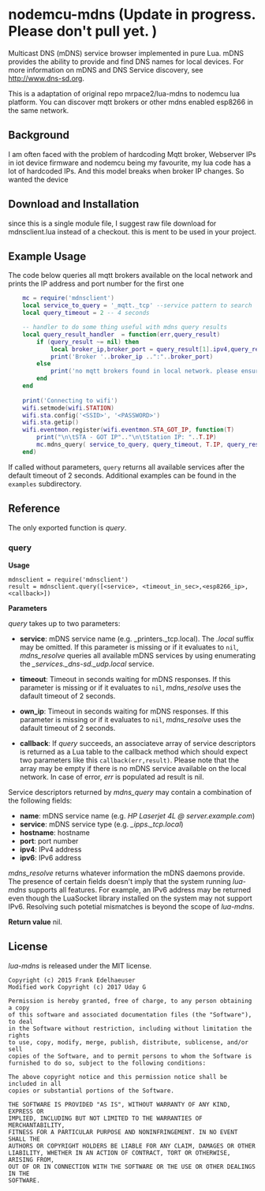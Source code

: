 # nodemcu-mdns (Update in progress. Please don't pull yet. )

Multicast DNS (mDNS) service browser implemented in pure Lua. mDNS provides the ability to provide and find DNS names for local devices. For more information on mDNS and DNS Service discovery, see <http://www.dns-sd.org>.

This is a adaptation of original repo mrpace2/lua-mdns to nodemcu lua platform. You can discover mqtt brokers or other mdns enabled esp8266 in the same network. 


## Background 
I am often faced with the problem of hardcoding Mqtt broker, Webserver IPs in iot device firmware and nodemcu being my favourite, my lua code has a lot of hardcoded IPs. And this model breaks when broker IP changes. So wanted the device 

## Download and Installation

since this is a single module file, I suggest raw file download for mdnsclient.lua instead of a checkout. this is ment to be used in your project.

## Example Usage

The code below queries all mqtt brokers available on the local network and prints the IP address and port number for the first one

```lua
    mc = require('mdnsclient')
    local service_to_query = '_mqtt._tcp' --service pattern to search
    local query_timeout = 2 -- 4 seconds

    -- handler to do some thing useful with mdns query results
    local query_result_handler  = function(err,query_result)
        if (query_result ~= nil) then
            local broker_ip,broker_port = query_result[1].ipv4,query_result[1].port
            print('Broker '..broker_ip ..":"..broker_port)
        else
            print('no mqtt brokers found in local network. please ensure that they are running and advertising on mdns')
        end
    end
    
    print('Connecting to wifi')
    wifi.setmode(wifi.STATION)
    wifi.sta.config('<SSID>', '<PASSWORD>')
    wifi.sta.getip()
    wifi.eventmon.register(wifi.eventmon.STA_GOT_IP, function(T)
        print("\n\tSTA - GOT IP".."\n\tStation IP: "..T.IP)
        mc.mdns_query( service_to_query, query_timeout, T.IP, query_result_handler)
    end)
```
If called without parameters, `query` returns all available services after the default timeout of 2 seconds. Additional examples can be found in the `examples` subdirectory.


## Reference

The only exported function is _query_.

### query

**Usage**

    mdnsclient = require('mdnsclient')
    result = mdnsclient.query([<service>, <timeout_in_sec>,<esp8266_ip>,<callback>])


**Parameters**

_query_ takes up to two parameters:

* **service**: mDNS service name (e.g. \_printers.\_tcp.local). The _.local_ suffix may be omitted. If this parameter is missing or if it evaluates to `nil`, _mdns\_resolve_ queries all available mDNS services by using enumerating the *\_services.\_dns-sd.\_udp.local* service.

* **timeout**: Timeout in seconds waiting for mDNS responses. If this parameter is missing or if it evaluates to `nil`, _mdns\_resolve_ uses the dafault timeout of 2 seconds.

* **own_ip**: Timeout in seconds waiting for mDNS responses. If this parameter is missing or if it evaluates to `nil`, _mdns\_resolve_ uses the dafault timeout of 2 seconds.

* **callback**: If _query_ succeeds, an associateve array of service descriptors is returned as a Lua table to the callback method which should expect two parameters like this `callback(err,result)`. Please note that the array may be empty if there is no mDNS service available on the local network. In case of error, _err_ is populated ad result is nil.


Service descriptors returned by _mdns\_query_ may contain a combination of the following fields:

* **name**: mDNS service name (e.g. _HP Laserjet 4L @ server.example.com_)
* **service**: mDNS service type (e.g. _\_ipps.\_tcp.local_)
* **hostname**: hostname
* **port**: port number
* **ipv4**: IPv4 address
* **ipv6**: IPv6 address

_mdns\_resolve_ returns whatever information the mDNS daemons provide. The presence of certain fields doesn't imply that the system running _lua-mdns_ supports all features. For example, an IPv6 address may be returned even though the LuaSocket library installed on the system may not support IPv6. Resolving such potetial mismatches is beyond the scope of _lua-mdns_.

**Return value** 
nil. 


## License

_lua-mdns_ is released under the MIT license.


    Copyright (c) 2015 Frank Edelhaeuser
    Modified work Copyright (c) 2017 Uday G
    
    Permission is hereby granted, free of charge, to any person obtaining a copy
    of this software and associated documentation files (the "Software"), to deal
    in the Software without restriction, including without limitation the rights
    to use, copy, modify, merge, publish, distribute, sublicense, and/or sell
    copies of the Software, and to permit persons to whom the Software is
    furnished to do so, subject to the following conditions:

    The above copyright notice and this permission notice shall be included in all
    copies or substantial portions of the Software.

    THE SOFTWARE IS PROVIDED "AS IS", WITHOUT WARRANTY OF ANY KIND, EXPRESS OR
    IMPLIED, INCLUDING BUT NOT LIMITED TO THE WARRANTIES OF MERCHANTABILITY,
    FITNESS FOR A PARTICULAR PURPOSE AND NONINFRINGEMENT. IN NO EVENT SHALL THE
    AUTHORS OR COPYRIGHT HOLDERS BE LIABLE FOR ANY CLAIM, DAMAGES OR OTHER
    LIABILITY, WHETHER IN AN ACTION OF CONTRACT, TORT OR OTHERWISE, ARISING FROM,
    OUT OF OR IN CONNECTION WITH THE SOFTWARE OR THE USE OR OTHER DEALINGS IN THE
    SOFTWARE.
